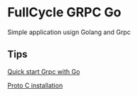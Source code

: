 # FullCycle GRPC Go

Simple application usign Golang and Grpc

## Tips

[Quick start Grpc with Go](https://grpc.io/docs/languages/go/quickstart/)

[Proto C installation](https://grpc.io/docs/protoc-installation/)